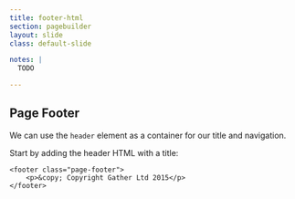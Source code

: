 ```yaml
---
title: footer-html
section: pagebuilder
layout: slide
class: default-slide

notes: | 
  TODO

---
```


## Page Footer

We can use the `header` element as a container for our title and navigation.

Start by adding the header HTML with a title:

    <footer class="page-footer">
        <p>&copy; Copyright Gather Ltd 2015</p>
    </footer>
